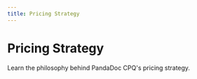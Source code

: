 ```yaml
---
title: Pricing Strategy
---
```

# Pricing Strategy

Learn the philosophy behind PandaDoc CPQ's pricing strategy.
